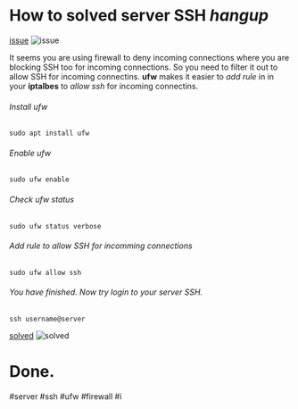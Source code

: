 # How to solved server SSH *hangup*

[issue](https://github.com/dru18/druBot/blob/master/issue/screenshot/server%20ssh%20hangup%20issue.png) ![issue](https://github.com/dru18/druBot/blob/master/issue/screenshot/server%20ssh%20hangup%20issue.png)

It seems you are using firewall to deny incoming connections where you are blocking SSH too for incoming connections. So you need to filter it out to allow SSH for incoming connectins. **ufw** makes it easier to *add rule* in in your **iptalbes** to *allow ssh* for incoming connectins.

###### *Install* ufw

`sudo apt install ufw`

###### *Enable* ufw

`sudo ufw enable`

###### Check ufw *status*

`sudo ufw status verbose`

###### Add rule to *allow SSH* for incomming connections

`sudo ufw allow ssh`

###### You have finished. Now try login to your server SSH.

`ssh username@server`

[solved](https://github.com/dru18/druBot/blob/master/issue/screenshot/server%20ssh%20hangup%20solved.png) ![solved](https://github.com/dru18/druBot/blob/master/issue/screenshot/server%20ssh%20hangup%20solved.png)

# Done.

#server #ssh #ufw #firewall #i
